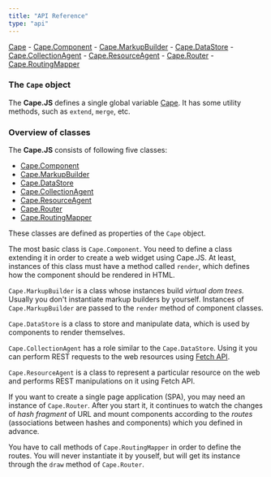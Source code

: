 ```yaml
---
title: "API Reference"
type: "api"
---
```


[Cape](./cape) -
[Cape.Component](./component) -
[Cape.MarkupBuilder](./markup_builder) -
[Cape.DataStore](./data_store) -
[Cape.CollectionAgent](./collection_agent) -
[Cape.ResourceAgent](./resource_agent) -
[Cape.Router](./router) -
[Cape.RoutingMapper](./routing_mapper)

### The `Cape` object

The **Cape.JS** defines a single global variable [Cape](./cape).
It has some utility methods, such as `extend`, `merge`, etc.

### Overview of classes

The **Cape.JS** consists of following five classes:

* [Cape.Component](./component)
* [Cape.MarkupBuilder](./markup_builder)
* [Cape.DataStore](./data_store)
* [Cape.CollectionAgent](./collection_agent)
* [Cape.ResourceAgent](./resource_agent)
* [Cape.Router](./router)
* [Cape.RoutingMapper](./routing_mapper)

These classes are defined as properties of the `Cape` object.

The most basic class is `Cape.Component`.
You need to define a class extending it in order to create a web widget using Cape.JS.
At least, instances of this class must have a method called `render`, which defines
how the component should be rendered in HTML.

`Cape.MarkupBuilder` is a class whose instances build *virtual dom trees.*
Usually you don't instantiate markup builders by yourself.
Instances of `Cape.MarkupBuilder` are passed to the `render` method of
component classes.

`Cape.DataStore` is a class to store and manipulate data, which is used by
components to render themselves.

`Cape.CollectionAgent` has a role similar to the `Cape.DataStore`.
Using it you can perform REST requests to the web resources using
[Fetch API](https://developer.mozilla.org/en/docs/Web/API/Fetch_API).

`Cape.ResourceAgent` is a class to represent a particular resource on the web
and performs REST manipulations on it using Fetch API.

If you want to create a single page application (SPA), you may need an instance of `Cape.Router`.
After you start it, it continues to watch the changes of *hash fragment* of URL
and mount components according to the *routes*
(associations between hashes and components) which you defined in advance.

You have to call methods of `Cape.RoutingMapper` in order to define the routes.
You will never instantiate it by youself, but will get its instance through the `draw`
method of `Cape.Router`.
